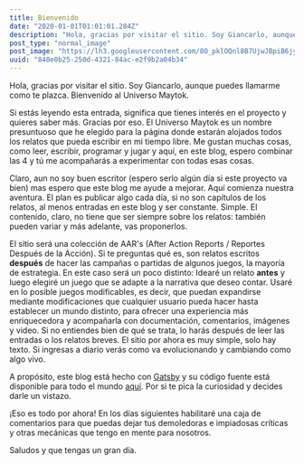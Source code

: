```yaml
---
title: Bienvenido
date: "2020-01-01T01:01:01.284Z"
description: "Hola, gracias por visitar el sitio. Soy Giancarlo, aunque puedes llamarme como te plazca. Bienvenido al Universo Maytok."
post_type: "normal_image"
post_image: "https://lh3.googleusercontent.com/8O_pklOQnl8B7UjwJBpiB6jy--4W9V1dmR_uED0iVvY8QNKHrYDR2irvk4TDZfrDLxoyw8eUDgKflV33fm7okCNJ-IHNRBIOJB6CwmOx6NAq56Kq4UQMT6tVSaY452uS9it4bFZ2UPNet1PANblcGmUPrKMbXvSts5BlLxRL9AVD2Bhb1fJ5fRnOQiRUONHgDWDHBp7KT-Ngzz99ZvxKaGZ74cpIVh_IyCVieVQlNskZZUb3j5aZktNrdfSYugIlm96-kVPUwDMXqGq0XKrKYPwytG9q_KsOntrq3FPUscr59hIEoTshCWbvplawe4w7ZS-HTzFulezpa8K55AuTu3Ou-Rh0MhD1KK2xQC-qW_sJ_92WITRoHNxa66ACi3uo1hphwv9bZNWMuMAfKkMreyCNAVX8F03ieU_NQPAhLjsXmA5idNQ9sEknjKtZa2wo5eqRCBoUeu2GUGfXjL5PTz4JiTGPViCAXwSgDGABpsS2svnhgyzDpK7a6RM8t_8XD2KMAno3ztwwRVo-Khm4zl64vL7HYAV-IA3RNGl5UGJlU0KpbVb9uMGPJl_Wxg0iS_WrJsCIj4wS7N2r9738iB0KecTP2OsJhY4Fm3mWpWTpI6i1PVXOZK3fHWJ8KaVkPeyBoVL8jQVNECFjDYZG9Gva8RU1j2Rp-aGpmalme-K3qr_GqtptfNf-P8JxSEIo8B22ajtx8Ci0FO1nv_AkiO7ymg3RiyBv18LvRKTHwrlQ2Tsz=w1280-h400-no"
uuid: "848e0b25-250d-4321-84ac-e2f9b2a04b34"
---
```


Hola, gracias por visitar el sitio. Soy Giancarlo, aunque puedes llamarme como te plazca. Bienvenido al Universo Maytok.

Si estás leyendo esta entrada, significa que tienes interés en el proyecto y quieres saber más. Gracias por eso. El Universo Maytok es un nombre presuntuoso que he elegido para la página donde estarán alojados todos los relatos que pueda escribir en mi tiempo libre. Me gustan muchas cosas, como leer, escribir, programar y jugar y aquí, en este blog, espero combinar las 4 y tú me acompañarás a experimentar con todas esas cosas.

Claro, aun no soy buen escritor (espero serlo algún día si este proyecto va bien) mas espero que este blog me ayude a mejorar. Aquí comienza nuestra aventura. El plan es publicar algo cada día, si no son capítulos de los relatos, al menos entradas en este blog y ser constante. Simple. El contenido, claro, no tiene que ser siempre sobre los relatos: también pueden variar y más adelante, vas proponerlos.

El sitio será una colección de AAR's (After Action Reports / Reportes Después de la Acción). Si te preguntas qué es, son relatos escritos __después__ de hacer las campañas o partidas de algunos juegos, la mayoría de estrategia. En este caso será un poco distinto: Idearé un relato __antes__ y luego elegiré un juego que se adapte a la narrativa que deseo contar. Usaré en lo posible juegos modificables, es decir, que puedan expandirse mediante modificaciones que cualquier usuario pueda hacer hasta establecer un mundo distinto, para ofrecer una experiencia más enriquecedora y acompañarla con documentación, comentarios, imágenes y video. Si no entiendes bien de qué se trata, lo harás después de leer las entradas o los relatos breves. El sitio por ahora es muy simple, solo hay texto. Si ingresas a diario verás como va evolucionando y cambiando como algo vivo.

A propósito, este blog está hecho con [Gatsby](https://www.gatsbyjs.org/) y su código fuente está disponible para todo el mundo [aquí](https://github.com/KhanMaytok/maytok_gatsby). Por si te pica la curiosidad y decides darle un vistazo.

¡Eso es todo por ahora! En los días siguientes habilitaré una caja de comentarios para que puedas dejar tus demoledoras e impiadosas críticas y otras mecánicas que tengo en mente para nosotros.

Saludos y que tengas un gran día.
